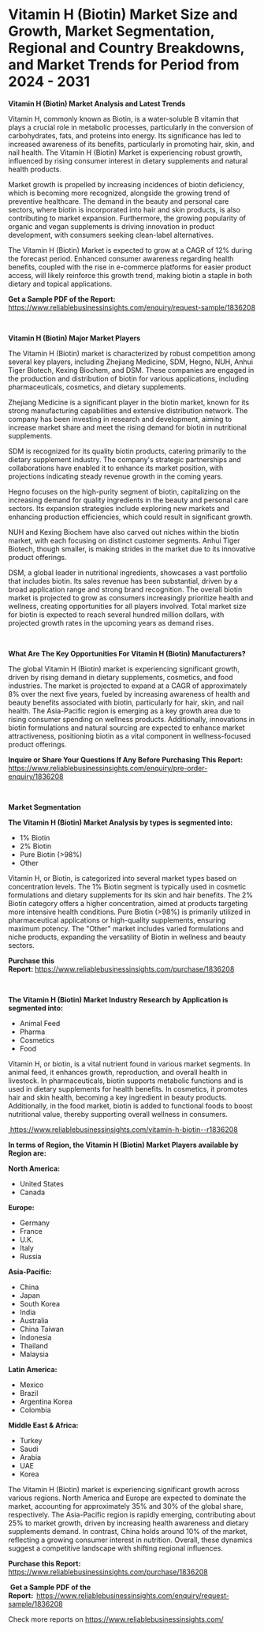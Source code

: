 <p><h1>Vitamin H (Biotin) Market Size and Growth, Market Segmentation, Regional and Country Breakdowns, and Market Trends for Period from 2024 -  2031</h1></p><p><strong>Vitamin H (Biotin) Market Analysis and Latest Trends</strong></p>
<p><p>Vitamin H, commonly known as Biotin, is a water-soluble B vitamin that plays a crucial role in metabolic processes, particularly in the conversion of carbohydrates, fats, and proteins into energy. Its significance has led to increased awareness of its benefits, particularly in promoting hair, skin, and nail health. The Vitamin H (Biotin) Market is experiencing robust growth, influenced by rising consumer interest in dietary supplements and natural health products.</p><p>Market growth is propelled by increasing incidences of biotin deficiency, which is becoming more recognized, alongside the growing trend of preventive healthcare. The demand in the beauty and personal care sectors, where biotin is incorporated into hair and skin products, is also contributing to market expansion. Furthermore, the growing popularity of organic and vegan supplements is driving innovation in product development, with consumers seeking clean-label alternatives.</p><p>The Vitamin H (Biotin) Market is expected to grow at a CAGR of 12% during the forecast period. Enhanced consumer awareness regarding health benefits, coupled with the rise in e-commerce platforms for easier product access, will likely reinforce this growth trend, making biotin a staple in both dietary and topical applications.</p></p>
<p><strong>Get a Sample PDF of the Report:&nbsp;</strong> <a href="https://www.reliablebusinessinsights.com/enquiry/request-sample/1836208?utm_campaign=950&utm_medium=2&utm_source=Github&utm_content=ia&utm_term=31122024&utm_id=vitamin-h-biotin">https://www.reliablebusinessinsights.com/enquiry/request-sample/1836208</a></p>
<p>&nbsp;</p>
<p><strong>Vitamin H (Biotin) Major Market Players</strong></p>
<p><p>The Vitamin H (Biotin) market is characterized by robust competition among several key players, including Zhejiang Medicine, SDM, Hegno, NUH, Anhui Tiger Biotech, Kexing Biochem, and DSM. These companies are engaged in the production and distribution of biotin for various applications, including pharmaceuticals, cosmetics, and dietary supplements.</p><p>Zhejiang Medicine is a significant player in the biotin market, known for its strong manufacturing capabilities and extensive distribution network. The company has been investing in research and development, aiming to increase market share and meet the rising demand for biotin in nutritional supplements.</p><p>SDM is recognized for its quality biotin products, catering primarily to the dietary supplement industry. The company's strategic partnerships and collaborations have enabled it to enhance its market position, with projections indicating steady revenue growth in the coming years.</p><p>Hegno focuses on the high-purity segment of biotin, capitalizing on the increasing demand for quality ingredients in the beauty and personal care sectors. Its expansion strategies include exploring new markets and enhancing production efficiencies, which could result in significant growth.</p><p>NUH and Kexing Biochem have also carved out niches within the biotin market, with each focusing on distinct customer segments. Anhui Tiger Biotech, though smaller, is making strides in the market due to its innovative product offerings.</p><p>DSM, a global leader in nutritional ingredients, showcases a vast portfolio that includes biotin. Its sales revenue has been substantial, driven by a broad application range and strong brand recognition. The overall biotin market is projected to grow as consumers increasingly prioritize health and wellness, creating opportunities for all players involved. Total market size for biotin is expected to reach several hundred million dollars, with projected growth rates in the upcoming years as demand rises.</p></p>
<p>&nbsp;</p>
<p><strong>What Are The Key Opportunities For Vitamin H (Biotin) Manufacturers?</strong></p>
<p><p>The global Vitamin H (Biotin) market is experiencing significant growth, driven by rising demand in dietary supplements, cosmetics, and food industries. The market is projected to expand at a CAGR of approximately 8% over the next five years, fueled by increasing awareness of health and beauty benefits associated with biotin, particularly for hair, skin, and nail health. The Asia-Pacific region is emerging as a key growth area due to rising consumer spending on wellness products. Additionally, innovations in biotin formulations and natural sourcing are expected to enhance market attractiveness, positioning biotin as a vital component in wellness-focused product offerings.</p></p>
<p><strong>Inquire or Share Your Questions If Any Before Purchasing This Report:</strong> <a href="https://www.reliablebusinessinsights.com/enquiry/pre-order-enquiry/1836208?utm_campaign=950&utm_medium=2&utm_source=Github&utm_content=ia&utm_term=31122024&utm_id=vitamin-h-biotin">https://www.reliablebusinessinsights.com/enquiry/pre-order-enquiry/1836208</a></p>
<p>&nbsp;</p>
<p><strong>Market Segmentation</strong></p>
<p><strong>The Vitamin H (Biotin) Market Analysis by types is segmented into:</strong></p>
<p><ul><li>1% Biotin</li><li>2% Biotin</li><li>Pure Biotin (>98%)</li><li>Other</li></ul></p>
<p><p>Vitamin H, or Biotin, is categorized into several market types based on concentration levels. The 1% Biotin segment is typically used in cosmetic formulations and dietary supplements for its skin and hair benefits. The 2% Biotin category offers a higher concentration, aimed at products targeting more intensive health conditions. Pure Biotin (>98%) is primarily utilized in pharmaceutical applications or high-quality supplements, ensuring maximum potency. The "Other" market includes varied formulations and niche products, expanding the versatility of Biotin in wellness and beauty sectors.</p></p>
<p><strong>Purchase this Report:&nbsp;</strong><a href="https://www.reliablebusinessinsights.com/purchase/1836208?utm_campaign=950&utm_medium=2&utm_source=Github&utm_content=ia&utm_term=31122024&utm_id=vitamin-h-biotin">https://www.reliablebusinessinsights.com/purchase/1836208</a></p>
<p>&nbsp;</p>
<p><strong>The Vitamin H (Biotin) Market Industry Research by Application is segmented into:</strong></p>
<p><ul><li>Animal Feed</li><li>Pharma</li><li>Cosmetics</li><li>Food</li></ul></p>
<p><p>Vitamin H, or biotin, is a vital nutrient found in various market segments. In animal feed, it enhances growth, reproduction, and overall health in livestock. In pharmaceuticals, biotin supports metabolic functions and is used in dietary supplements for health benefits. In cosmetics, it promotes hair and skin health, becoming a key ingredient in beauty products. Additionally, in the food market, biotin is added to functional foods to boost nutritional value, thereby supporting overall wellness in consumers.</p></p>
<p><a href="https://www.reliablebusinessinsights.com/vitamin-h-biotin--r1836208?utm_campaign=950&utm_medium=2&utm_source=Github&utm_content=ia&utm_term=31122024&utm_id=vitamin-h-biotin">&nbsp;https://www.reliablebusinessinsights.com/vitamin-h-biotin--r1836208</a></p>
<p><strong>In terms of Region, the Vitamin H (Biotin) Market Players available by Region are:</strong></p>
<p>
    <p> <strong> North America: </strong>
        <ul>
            <li>United States</li>
            <li>Canada</li>
        </ul>
        </p> 
    <p> <strong> Europe: </strong>
        <ul>
            <li>Germany</li>
            <li>France</li>
            <li>U.K.</li>
            <li>Italy</li>
            <li>Russia</li>
        </ul>
        </p> 
    <p> <strong> Asia-Pacific: </strong>
        <ul>
            <li>China</li>
            <li>Japan</li>
            <li>South Korea</li>
            <li>India</li>
            <li>Australia</li>
            <li>China Taiwan</li>
            <li>Indonesia</li>
            <li>Thailand</li>
            <li>Malaysia</li>
        </ul>
        </p> 
    <p> <strong> Latin America: </strong>
        <ul>
            <li>Mexico</li>
            <li>Brazil</li>
            <li>Argentina Korea</li>
            <li>Colombia</li>
        </ul>
        </p> 
    <p> <strong> Middle East & Africa: </strong>
        <ul>
            <li>Turkey</li>
            <li>Saudi</li>
            <li>Arabia</li>
            <li>UAE</li>
            <li>Korea</li>
        </ul>
    </p>
    </p>
<p><p>The Vitamin H (Biotin) market is experiencing significant growth across various regions. North America and Europe are expected to dominate the market, accounting for approximately 35% and 30% of the global share, respectively. The Asia-Pacific region is rapidly emerging, contributing about 25% to market growth, driven by increasing health awareness and dietary supplements demand. In contrast, China holds around 10% of the market, reflecting a growing consumer interest in nutrition. Overall, these dynamics suggest a competitive landscape with shifting regional influences.</p></p>
<p><strong>Purchase this Report: </strong><a href="https://www.reliablebusinessinsights.com/purchase/1836208?utm_campaign=950&utm_medium=2&utm_source=Github&utm_content=ia&utm_term=31122024&utm_id=vitamin-h-biotin">https://www.reliablebusinessinsights.com/purchase/1836208</a></p>
<p>&nbsp;<strong>Get a Sample PDF of the Report:&nbsp;&nbsp;</strong><a href="https://www.reliablebusinessinsights.com/enquiry/request-sample/1836208?utm_campaign=950&utm_medium=2&utm_source=Github&utm_content=ia&utm_term=31122024&utm_id=vitamin-h-biotin">https://www.reliablebusinessinsights.com/enquiry/request-sample/1836208</a></p>
<p><strong></strong></p>
<p>Check more reports on <a href="https://www.reliablebusinessinsights.com/?utm_campaign=950&utm_medium=2&utm_source=Github&utm_content=ia&utm_term=31122024&utm_id=vitamin-h-biotin">https://www.reliablebusinessinsights.com/</a></p>